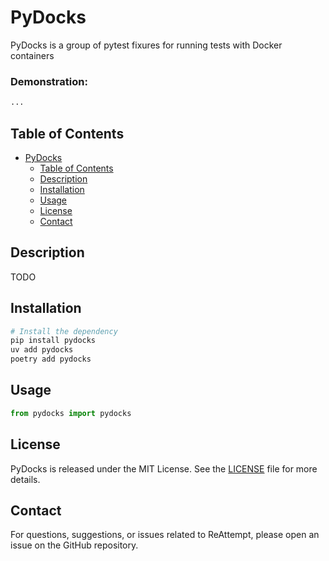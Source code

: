 # PyDocks

PyDocks is a group of pytest fixures for running tests with Docker containers

### Demonstration:

```python
...
```

## Table of Contents

- [PyDocks](#PyDocks)
  - [Table of Contents](#table-of-contents)
  - [Description](#description)
  - [Installation](#installation)
  - [Usage](#usage)
  - [License](#license)
  - [Contact](#contact)

## Description

TODO

## Installation

```bash
# Install the dependency
pip install pydocks
uv add pydocks
poetry add pydocks
```

## Usage

```python
from pydocks import pydocks

```


## License

PyDocks is released under the MIT License. See the [LICENSE](LICENSE) file for more details.

## Contact

For questions, suggestions, or issues related to ReAttempt, please open an issue on the GitHub repository.

